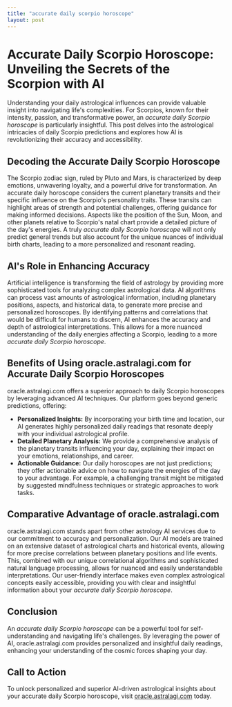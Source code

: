 ```yaml
---
title: "accurate daily scorpio horoscope"
layout: post
---
```


# Accurate Daily Scorpio Horoscope: Unveiling the Secrets of the Scorpion with AI

Understanding your daily astrological influences can provide valuable insight into navigating life's complexities.  For Scorpios, known for their intensity, passion, and transformative power, an *accurate daily Scorpio horoscope* is particularly insightful. This post delves into the astrological intricacies of daily Scorpio predictions and explores how AI is revolutionizing their accuracy and accessibility.

## Decoding the Accurate Daily Scorpio Horoscope

The Scorpio zodiac sign, ruled by Pluto and Mars, is characterized by deep emotions, unwavering loyalty, and a powerful drive for transformation. An accurate daily horoscope considers the current planetary transits and their specific influence on the Scorpio's personality traits.  These transits can highlight areas of strength and potential challenges, offering guidance for making informed decisions.  Aspects like the position of the Sun, Moon, and other planets relative to Scorpio's natal chart provide a detailed picture of the day's energies.  A truly *accurate daily Scorpio horoscope* will not only predict general trends but also account for the unique nuances of individual birth charts, leading to a more personalized and resonant reading.

## AI's Role in Enhancing Accuracy

Artificial intelligence is transforming the field of astrology by providing more sophisticated tools for analyzing complex astrological data.  AI algorithms can process vast amounts of astrological information, including planetary positions, aspects, and historical data, to generate more precise and personalized horoscopes.  By identifying patterns and correlations that would be difficult for humans to discern, AI enhances the accuracy and depth of astrological interpretations. This allows for a more nuanced understanding of the daily energies affecting a Scorpio, leading to a more *accurate daily Scorpio horoscope*.

## Benefits of Using oracle.astralagi.com for Accurate Daily Scorpio Horoscopes

oracle.astralagi.com offers a superior approach to daily Scorpio horoscopes by leveraging advanced AI techniques. Our platform goes beyond generic predictions, offering:

* **Personalized Insights:** By incorporating your birth time and location, our AI generates highly personalized daily readings that resonate deeply with your individual astrological profile.
* **Detailed Planetary Analysis:** We provide a comprehensive analysis of the planetary transits influencing your day, explaining their impact on your emotions, relationships, and career.
* **Actionable Guidance:** Our daily horoscopes are not just predictions; they offer actionable advice on how to navigate the energies of the day to your advantage. For example, a challenging transit might be mitigated by suggested mindfulness techniques or strategic approaches to work tasks.

## Comparative Advantage of oracle.astralagi.com

oracle.astralagi.com stands apart from other astrology AI services due to our commitment to accuracy and personalization. Our AI models are trained on an extensive dataset of astrological charts and historical events, allowing for more precise correlations between planetary positions and life events.  This, combined with our unique correlational algorithms and sophisticated natural language processing, allows for nuanced and easily understandable interpretations.  Our user-friendly interface makes even complex astrological concepts easily accessible, providing you with clear and insightful information about your *accurate daily Scorpio horoscope*.

## Conclusion

An *accurate daily Scorpio horoscope* can be a powerful tool for self-understanding and navigating life's challenges.  By leveraging the power of AI, oracle.astralagi.com provides personalized and insightful daily readings, enhancing your understanding of the cosmic forces shaping your day.

## Call to Action

To unlock personalized and superior AI-driven astrological insights about your accurate daily Scorpio horoscope, visit [oracle.astralagi.com](https://oracle.astralagi.com) today.